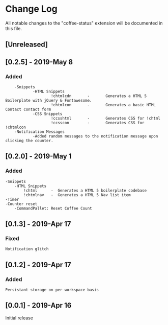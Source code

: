 # Change Log

All notable changes to the "coffee-status" extension will be documented in this file.

## [Unreleased]

## [0.2.5] - 2019-May 8

### Added

        -Snippets
                -HTML Snippets
                        !chtmlcdn       -       Generates a HTML 5 Boilerplate with jQuery & Fontawesome.
                        !chtmlcon       -       Generates a basic HTML Contact contact form
                -CSS Snippets
                        !ccsshtml       -       Generates CSS for !chtml
                        !ccsscon        -       Generates CSS for !chtmlcon
        -Notification Messages
                -Added random messages to the notification message upon clicking the counter.

## [0.2.0] - 2019-May 1

### Added

    -Snippets
        -HTML Snippets
            !chtml      -  Generates a HTML 5 boilerplate codebase
            !chtmlnav   -  Generates a HTML 5 Nav list item
    -Timer
    -Counter reset
        -CommandPallet: Reset Coffee Count

## [0.1.3] - 2019-Apr 17

### Fixed

    Notification glitch

## [0.1.2] - 2019-Apr 17

### Added

    Persistant storage on per workspace basis

## [0.0.1] - 2019-Apr 16

 Initial release  